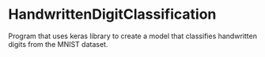 # HandwrittenDigitClassification
Program that uses keras library to create a model that classifies handwritten digits from the MNIST dataset. 
